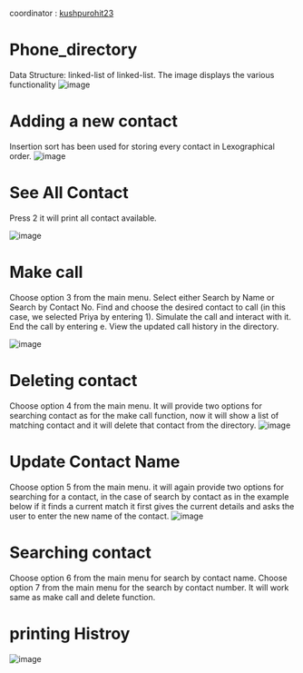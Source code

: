 coordinator : [kushpurohit23]( https://github.com/Kushpurohit23/Contact-directory)
# Phone_directory
Data Structure:  linked-list of linked-list.
The image displays the various functionality 
![image](https://github.com/HardiRakholiya/Phone_directory/assets/132381945/138cd8f9-4216-4bfa-9a89-58703d9c6dea)

# Adding a new contact
Insertion sort has been used for storing every contact in Lexographical order. 
![image](https://github.com/HardiRakholiya/Phone_directory/assets/132381945/f483ac9a-725e-4c8e-942a-afd735626c1d)

# See All Contact
Press 2 it will print all contact available.

![image](https://github.com/HardiRakholiya/Phone_directory/assets/132381945/e5113728-444a-4efd-b1fd-bdca38dba809)

# Make call
Choose option 3 from the main menu.
Select either Search by Name or Search by Contact No.
Find and choose the desired contact to call (in this case, we selected Priya by entering 1).
Simulate the call and interact with it.
End the call by entering e.
View the updated call history in the directory.

![image](https://github.com/HardiRakholiya/Phone_directory/assets/132381945/d9067654-3cb3-4d70-8bca-f583084a584a)

# Deleting contact
Choose option 4 from the main menu.
It will provide two options for searching contact as for the make call function, now it will show a list of matching contact and it will delete that contact from the directory.
![image](https://github.com/HardiRakholiya/Phone_directory/assets/132381945/fc757d2f-0d1f-447a-a180-9d9d8c5ee206)

# Update Contact Name
Choose option 5 from the main menu.
it will again provide two options for searching for a contact, in the case of search by contact as in the example below if it finds a current match it first gives the current details and asks the user to enter the new name of the contact.
![image](https://github.com/HardiRakholiya/Phone_directory/assets/132381945/f235af7e-6955-4199-b1bd-41d321751dcf)

# Searching contact
Choose option 6 from the main menu for search by contact name.
Choose option 7 from the main menu for the search by contact number.
It will work same as make call and delete function.

# printing Histroy
![image](https://github.com/HardiRakholiya/Phone_directory/assets/132381945/0b3e16e1-ff54-4f16-a821-1ce1b04ef900)

